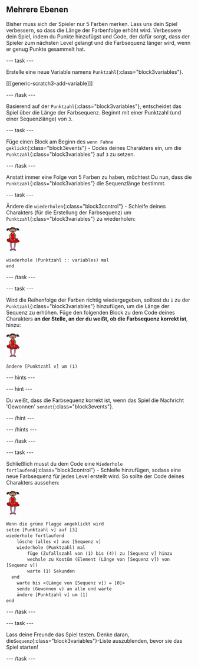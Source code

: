 ## Mehrere Ebenen

Bisher muss sich der Spieler nur 5 Farben merken. Lass uns dein Spiel verbessern, so dass die Länge der Farbenfolge erhöht wird. Verbessere dein Spiel, indem du Punkte hinzufügst und Code, der dafür sorgt, dass der Spieler zum nächsten Level gelangt und die Farbsequenz länger wird, wenn er genug Punkte gesammelt hat.

\--- task \---

Erstelle eine neue Variable namens `Punktzahl`{:class="block3variables"}.

[[[generic-scratch3-add-variable]]]

\--- /task \---

Basierend auf der `Punktzahl`{:class="block3variables"}, entscheidet das Spiel über die Länge der Farbsequenz. Beginnt mit einer Punktzahl (und einer Sequenzlänge) von `3`.

\--- task \---

Füge einen Block am Beginn des `wenn Fahne geklickt`{:class="block3events"} - Codes deines Charakters ein, um die `Punktzahl`{:class="block3variables"} auf `3` zu setzen.

\--- /task \---

Anstatt immer eine Folge von 5 Farben zu haben, möchtest Du nun, dass die `Punktzahl`{:class="block3variables"} die Sequenzlänge bestimmt.

\--- task \---

Ändere die `wiederholen`{:class="block3control"} - Schleife deines Charakters (für die Erstellung der Farbsequenz) um `Punktzahl`{:class="block3variables"} zu wiederholen:

![Figur](images/ballerina.png)

```blocks3
wiederhole (Punktzahl :: variables) mal
end
```

\--- /task \---

\--- task \---

Wird die Reihenfolge der Farben richtig wiedergegeben, solltest du `1` zu der `Punktzahl`{:class="block3variables"} hinzufügen, um die Länge der Sequenz zu erhöhen. Füge den folgenden Block zu dem Code deines Charakters **an der Stelle, an der du weißt, ob die Farbsequenz korrekt ist**, hinzu:

![Figur](images/ballerina.png)

```blocks3
ändere [Punktzahl v] um (1)
```

\--- hints \---

\--- hint \---

Du weißt, dass die Farbsequenz korrekt ist, wenn das Spiel die Nachricht 'Gewonnen' `sendet`{:class="block3events"}.

\--- /hint \---

\--- /hints \---

\--- /task \---

\--- task \---

Schließlich musst du dem Code eine `Wiederhole fortlaufend`{:class="block3control"} - Schleife hinzufügen, sodass eine neue Farbsequenz für jedes Level erstellt wird. So sollte der Code deines Charakters aussehen:

![Ballerina](images/ballerina.png)

```blocks3
Wenn die grüne Flagge angeklickt wird
setze [Punktzahl v] auf [3]
wiederhole fortlaufend 
    lösche (alles v) aus [Sequenz v]
    wiederhole (Punktzahl) mal 
        füge (Zufallszahl von (1) bis (4)) zu [Sequenz v] hinzu
        wechsle zu Kostüm (Element (Länge von [Sequenz v]) von [Sequenz v])
        warte (1) Sekunden
  end
    warte bis <(Länge von [Sequenz v]) = [0]>
    sende (Gewonnen v) an alle und warte
    ändere [Punktzahl v] um (1)
end
```

\--- /task \---

\--- task \---

Lass deine Freunde das Spiel testen. Denke daran, die`Sequenz`{:class="block3variables"}-Liste auszublenden, bevor sie das Spiel starten!

\--- /task \---